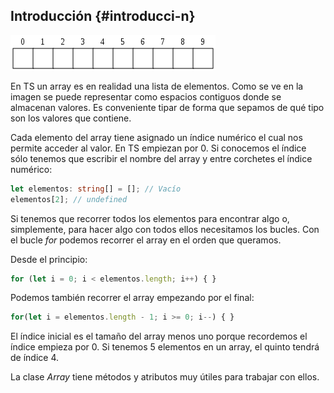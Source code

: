 ## Introducción {#introducci-n}

![](image034.png)

En TS un array es en realidad una lista de elementos. Como se ve en la imagen se puede representar como espacios contiguos donde se almacenan valores. Es conveniente tipar de forma que sepamos de qué tipo son los valores que contiene.

Cada elemento del array tiene asignado un índice numérico el cual nos permite acceder al valor. En TS empiezan por 0. Si conocemos el índice sólo tenemos que escribir el nombre del array y entre corchetes el índice numérico:

```ts
let elementos: string[] = []; // Vacío
elementos[2]; // undefined
```

Si tenemos que recorrer todos los elementos para encontrar algo o, simplemente, para hacer algo con todos ellos necesitamos los bucles. Con el bucle _for_ podemos recorrer el array en el orden que queramos.

Desde el principio:

```ts
for (let i = 0; i < elementos.length; i++) { }
```

Podemos también recorrer el array empezando por el final:

```ts
for(let i = elementos.length - 1; i >= 0; i--) { }
```

El índice inicial es el tamaño del array menos uno porque recordemos el índice empieza por 0. Si tenemos 5 elementos en un array, el quinto tendrá de índice 4.

La clase _Array_ tiene métodos y atributos muy útiles para trabajar con ellos.

